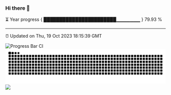 ### Hi there 👋

⏳ Year progress { ███████████████████████▁▁▁▁▁▁▁ } 79.93 %

---

⏰ Updated on Thu, 19 Oct 2023 18:15:39 GMT

![Progress Bar CI](https://github.com/liununu/liununu/workflows/Progress%20Bar%20CI/badge.svg)![](https://raw.githubusercontent.com/L1cardo/L1cardo/main/assets/github-contribution-grid-snake.svg)![](https://raw.githubusercontent.com/seesaws/seesaws/main/assets/github-contribution-grid-snake.svg)
